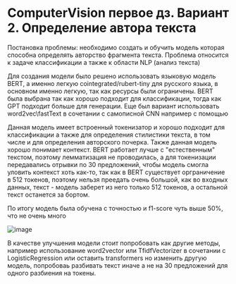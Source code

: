 # ComputerVision первое дз. Вариант 2. Определение автора текста

Постановка проблемы: необходимо создать и обучить модель которая способна определять авторство фрагмента текста.
Проблема относится к задаче классификации а также к области NLP (анализ текста)

Для создания модели было решено использовать языковую модель BERT, а именно легкую cointegrated/rubert-tiny для русского языка, в основном именно легкую, так как ресурсы были ограничены.
BERT была выбрана так как хорошо подходит для классификации, тогда как GPT подходит больше для генерации. Еще был вариант использовать word2vec\fastText в сочетании с самописной CNN например с помощью 

Данная модель имеет встроенный токенизатор и хорошо подходит для классификации а также для определения стилистики текста, в том числе и для определения авторского почерка. Также данная модель хорошо понимает контекст.
BERT работает лучше с "естественным" текстом, поэтому лемматизация не проводилась, а для токенизации передавались отрывки по 30 предложений, чтобы модель смогла уловить контекст хоть как-то, так как в BERT существует орграничение в 512 токенов, поэтому нельзя преедать очень большой, как во входных данных, текст - модель заберет из него только 512 токенов, а остальной текст останется за бортом.

По итогу модель была обучена с точностью и f1-score чуть выше 50%, что не очень много

![image](https://github.com/user-attachments/assets/5074fd8b-5334-4632-b0c8-25e11dd73360)

В качестве улучшения модели стоит попробовать как другие методы, например использование word2vector или TfidfVectorizer в сочетании с LogisticRegression или оставить transformers но изменить другую модель, попробоваь разбивать текст иначе а не на 30 предложений для одного разбиения на токены.
